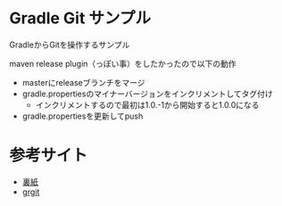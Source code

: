 # Gradle Git サンプル

GradleからGitを操作するサンプル

maven release plugin（っぽい事）をしたかったので以下の動作

* masterにreleaseブランチをマージ
* gradle.propertiesのマイナーバージョンをインクリメントしてタグ付け
    * インクリメントするので最初は1.0.-1から開始すると1.0.0になる
* gradle.propertiesを更新してpush


# 参考サイト

* [裏紙](http://backpaper0.github.io/2015/06/29/grgit.html)
* [grgit](https://github.com/ajoberstar/grgit)
